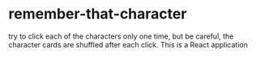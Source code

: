# remember-that-character
try to click each of the characters only one time, but be careful, the character cards are shuffled after each click. This is a React application

